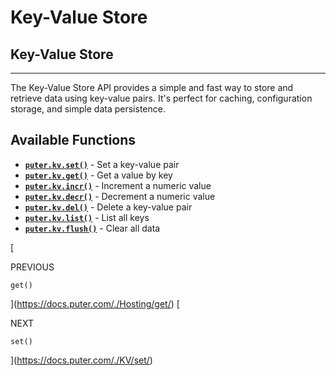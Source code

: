 # Key-Value Store
Key-Value Store
---------------

* * *

The Key-Value Store API provides a simple and fast way to store and retrieve data using key-value pairs. It's perfect for caching, configuration storage, and simple data persistence.

[](#available-functions)Available Functions
-------------------------------------------

*   **[`puter.kv.set()`](https://docs.puter.com/KV/set/)** - Set a key-value pair
*   **[`puter.kv.get()`](https://docs.puter.com/KV/get/)** - Get a value by key
*   **[`puter.kv.incr()`](https://docs.puter.com/KV/incr/)** - Increment a numeric value
*   **[`puter.kv.decr()`](https://docs.puter.com/KV/decr/)** - Decrement a numeric value
*   **[`puter.kv.del()`](https://docs.puter.com/KV/del/)** - Delete a key-value pair
*   **[`puter.kv.list()`](https://docs.puter.com/KV/list/)** - List all keys
*   **[`puter.kv.flush()`](https://docs.puter.com/KV/flush/)** - Clear all data

[

PREVIOUS

`get()`



](https://docs.puter.com/./Hosting/get/)
[

NEXT

`set()`

](https://docs.puter.com/./KV/set/)
